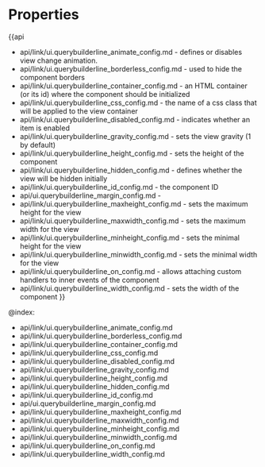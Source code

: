 Properties
==========

{{api
- api/link/ui.querybuilderline_animate_config.md - defines or disables view change animation.
- api/link/ui.querybuilderline_borderless_config.md - used to hide the component borders
- api/link/ui.querybuilderline_container_config.md - an HTML container (or its id) where the component should be initialized
- api/link/ui.querybuilderline_css_config.md - the name of a css class that will be applied to the view container
- api/link/ui.querybuilderline_disabled_config.md - indicates whether an item is enabled
- api/link/ui.querybuilderline_gravity_config.md - sets the view gravity (1 by default)
- api/link/ui.querybuilderline_height_config.md - sets the height of the component
- api/link/ui.querybuilderline_hidden_config.md - defines whether the view will be hidden initially
- api/link/ui.querybuilderline_id_config.md - the component ID
- api/ui.querybuilderline_margin_config.md - 
- api/link/ui.querybuilderline_maxheight_config.md - sets the maximum height for the view
- api/link/ui.querybuilderline_maxwidth_config.md - sets the maximum width for the view
- api/link/ui.querybuilderline_minheight_config.md - sets the minimal height for the view
- api/link/ui.querybuilderline_minwidth_config.md - sets the minimal width for the view
- api/link/ui.querybuilderline_on_config.md - allows attaching custom handlers to inner events of the component
- api/link/ui.querybuilderline_width_config.md - sets the width of the component
}}

@index:
- api/link/ui.querybuilderline_animate_config.md
- api/link/ui.querybuilderline_borderless_config.md
- api/link/ui.querybuilderline_container_config.md
- api/link/ui.querybuilderline_css_config.md
- api/link/ui.querybuilderline_disabled_config.md
- api/link/ui.querybuilderline_gravity_config.md
- api/link/ui.querybuilderline_height_config.md
- api/link/ui.querybuilderline_hidden_config.md
- api/link/ui.querybuilderline_id_config.md
- api/ui.querybuilderline_margin_config.md
- api/link/ui.querybuilderline_maxheight_config.md
- api/link/ui.querybuilderline_maxwidth_config.md
- api/link/ui.querybuilderline_minheight_config.md
- api/link/ui.querybuilderline_minwidth_config.md
- api/link/ui.querybuilderline_on_config.md
- api/link/ui.querybuilderline_width_config.md

